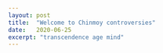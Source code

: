 ```yaml
---
layout: post
title:  "Welcome to Chinmoy controversies"
date:   2020-06-25
excerpt: "transcendence age mind"
---
```

